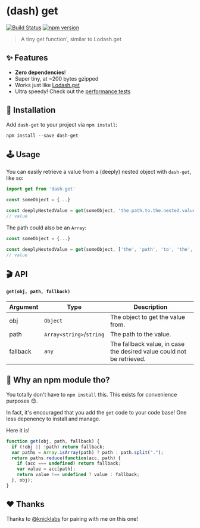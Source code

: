 # (dash) get

[![Build Status](https://travis-ci.org/ItsJonQ/dash-get.svg?branch=master)](https://travis-ci.org/ItsJonQ/dash-get)
[![npm version](https://badge.fury.io/js/dash-get.svg)](https://badge.fury.io/js/dash-get)

> A tiny get function', similar to Lodash.get

## ✨ Features

- **Zero dependencies**!
- Super tiny, at ~200 bytes gzipped
- Works just like [Lodash.get](https://lodash.com/docs/4.17.11#get)
- Ultra speedy! Check out the [performance tests](https://jsperf.com/get-try-catch-vs-reduce-vs-lodash-get)

## 🔧 Installation

Add `dash-get` to your project via `npm install`:

```
npm install --save dash-get
```

## 🕹 Usage

You can easily retrieve a value from a (deeply) nested object with `dash-get`, like so:

```js
import get from 'dash-get'

const someObject = {...}

const deeplyNestedValue = get(someObject, 'the.path.to.the.nested.value')
// value
```

The path could also be an `Array`:

```js
const someObject = {...}

const deeplyNestedValue = get(someObject, ['the', 'path', 'to', 'the', 'nested', 'value'])
// value
```

## 🎬 API

#### `get(obj, path, fallback)`

| Argument | Type                     | Description                                                           |
| -------- | ------------------------ | --------------------------------------------------------------------- |
| obj      | `Object`                 | The object to get the value from.                                     |
| path     | `Array<string>`/`string` | The path to the value.                                                |
| fallback | `any`                    | The fallback value, in case the desired value could not be retrieved. |

## 🤔 Why an npm module tho?

You totally don't have to `npm install` this. This exists for convenience purposes 😊.

In fact, it's encouraged that you add the `get` code to your code base! One less depenency to install and manage.

Here it is!

```js
function get(obj, path, fallback) {
  if (!obj || !path) return fallback;
  var paths = Array.isArray(path) ? path : path.split(".");
  return paths.reduce(function(acc, path) {
    if (acc === undefined) return fallback;
    var value = acc[path];
    return value !== undefined ? value : fallback;
  }, obj);
}
```

## ❤️ Thanks

Thanks to [@knicklabs](https://github.com/knicklabs) for pairing with me on this one!
